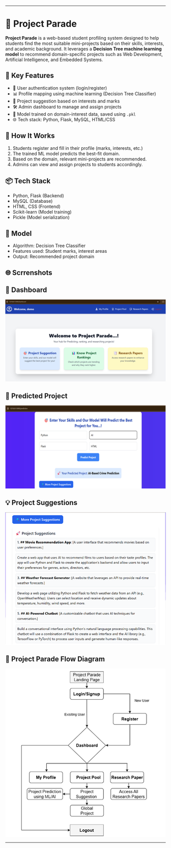 

---

# 🎯 Project Parade

**Project Parade** is a web-based student profiling system designed to help students find the most suitable mini-projects based on their skills, interests, and academic background. It leverages a **Decision Tree machine learning model** to recommend domain-specific projects such as Web Development, Artificial Intelligence, and Embedded Systems.

## 🚀 Key Features

* 🔐 User authentication system (login/register)
* 📊 Profile mapping using machine learning (Decision Tree Classifier)
* 📁 Project suggestion based on interests and marks
* 🛠️ Admin dashboard to manage and assign projects
* 🧠 Model trained on domain-interest data, saved using `.pkl`
* 🌐 Tech stack: Python, Flask, MySQL, HTML/CSS

## 🧠 How It Works

1. Students register and fill in their profile (marks, interests, etc.)
2. The trained ML model predicts the best-fit domain.
3. Based on the domain, relevant mini-projects are recommended.
4. Admins can view and assign projects to students accordingly.

## 📦 Tech Stack

* Python, Flask (Backend)
* MySQL (Database)
* HTML, CSS (Frontend)
* Scikit-learn (Model training)
* Pickle (Model serialization)

## 🧪 Model

* Algorithm: Decision Tree Classifier
* Features used: Student marks, interest areas
* Output: Recommended project domain

## 🌐 Scrrenshots

## 🧭 Dashboard
![Flow Diagram](Project_Parade/screenshots/Screenshot%202025-05-03%20212458.png)

## 🤖 Predicted Project
![Project Suggestions](Project_Parade/screenshots/Screenshot%202025-05-03%20212559.png)

## 💡 Project Suggestions
![Dashboard](Project_Parade/screenshots/Screenshot%202025-05-03%20212621.png)

## 📌 Project Parade Flow Diagram
![Predicted Project](Project_Parade/screenshots/Screenshot%202025-05-03%20212735.png)



---

